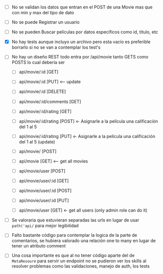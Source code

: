 - [ ] No se validan los datos que entran en el POST de una Movie mas que con min y max del tipo de dato

- [ ] No se puede Registrar un usuario

- [ ] No se pueden Buscar películas por datos específicos como id, titulo, etc

- [x] No hay tests aunque incluyo un archivo pero esta vacío  es preferible borrarlo si no se van a contemplar los test's

- [ ] No hay un diseño REST todo entra por /api/movie tanto GETS como POSTS lo cual debería ser

    - [ ] api/movie/:id [GET]

    - [ ] api/movie/:id [PUT] <— update

    - [ ] api/movie/:id [DELETE]

    - [ ] api/movie/:id/comments [GET]

    - [ ] api/movie/:id/rating [GET]

    - [ ] api/movie/:id/rating [POST] <- Asignarle a la película una calificación del 1 al 5

    - [ ] api/movie/:id/rating [PUT] <- Asignarle a la película una calificación del 1 al 5 (update)

    - [ ] api/movie/ [POST]

    - [ ] api/movie [GET]  <— get all movies

    - [ ] api/movie/user [POST]

    - [ ] api/movie/user/:id [GET]

    - [ ] api/movie/user/:id [POST]

    - [ ] api/movie/user/:id [PUT]

    - [ ] api/movie/user [GET] <- get all users (only admin role can do it)

- [ ] Se valoraria que estuvieran separadas las urls en lugar de usar ` path('api/` para mejor legibilidad

- [ ] Falto bastante código para contemplar la logica de la parte de comentarios, se hubiera valorado una relación one to many en lugar de tener un atributo comment

- [ ] Una cosa importante es que al no tener código aparte del de `MetaResoure` para servir un endpoint no se pudieron ver los skills al resolver problemas como las validaciones, manejo de auth, los tests
